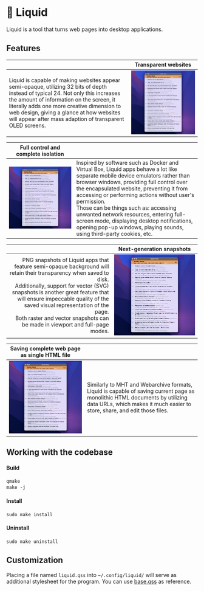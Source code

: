 # :ocean: Liquid

Liquid is a tool that turns web pages into desktop applications.


## Features

| | Transparent websites |
|:-|:-:|
| Liquid is capable of making websites appear semi-opaque, utilizing 32 bits of depth instead of typical 24.  Not only this increases the amount of information on the screen, it literally adds one more creative dimension to web design, giving a glance at how websites will appear after mass adaption of transparent OLED screens. | [![Transparency snapshot](assets/images/transparency-square.png)](assets/images/transparency.png) |

| Full control and complete isolation | |
|:-:|:-|
| [![Transparency snapshot](assets/images/transparency-square.png)](assets/images/transparency.png) | Inspired by software such as Docker and Virtual Box, Liquid apps behave a lot like separate mobile device emulators rather than browser windows, providing full control over the encapsulated website, preventing it from accessing or performing actions without user's permission.<br>Those can be things such as: accessing unwanted network resources, entering full-screen mode, displaying desktop notifications, opening pop-up windows, playing sounds, using third-party cookies, etc. |

| | Next-generation snapshots |
|-:|:-:|
| PNG snapshots of Liquid apps that feature semi-opaque background will retain their transparency when saved to disk.<br>Additionally, support for vector (SVG) snapshots is another great feature that will ensure impeccable quality of the saved visual representation of the page.<br>Both raster and vector snapshots can be made in viewport and full-page modes. | [![Transparency snapshot](assets/images/transparency-square.png)](assets/images/transparency.png) |

| Saving complete web page as single HTML file | |
|:-:|:-|
| [![Transparency snapshot](assets/images/transparency-square.png)](assets/images/transparency.png) | Similarly to MHT and Webarchive formats, Liquid is capable of saving current page as monolithic HTML documents by utilizing data URLs, which makes it much easier to store, share, and edit those files. |


## Working with the codebase

#### Build

```console
qmake
make -j
```

#### Install

```console
sudo make install
```

#### Uninstall

```console
sudo make uninstall
```


## Customization

Placing a file named `liquid.qss` into `~/.config/liquid/` will serve as additional stylesheet for the program.
You can use [base.qss](res/styles/base.qss) as reference.
